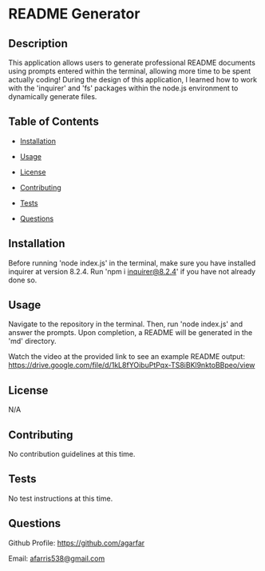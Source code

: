# README Generator

## Description

This application allows users to generate professional README documents using prompts entered within the terminal, allowing more time to be spent actually coding! During the design of this application, I learned how to work with the 'inquirer' and 'fs' packages within the node.js environment to dynamically generate files. 

## Table of Contents 

- [Installation](#installation)

- [Usage](#usage)

- [License](#license)

- [Contributing](#contributing)

- [Tests](#tests)

- [Questions](#questions)

## Installation

Before running 'node index.js' in the terminal, make sure you have installed inquirer at version 8.2.4. Run 'npm i inquirer@8.2.4' if you have not already done so.

## Usage

Navigate to the repository in the terminal. Then, run 'node index.js' and answer the prompts. Upon completion, a README will be generated in the 'md' directory. 

Watch the video at the provided link to see an example README output: https://drive.google.com/file/d/1kL8fYOibuPtPqx-TS8iBKl9nktoBBpeo/view

## License

N/A

## Contributing

No contribution guidelines at this time.

## Tests

No test instructions at this time.

## Questions

Github Profile: https://github.com/agarfar

Email: afarris538@gmail.com
